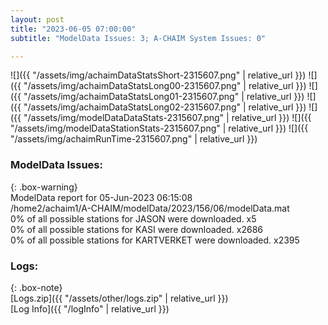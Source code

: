 ```yaml
---
layout: post
title: "2023-06-05 07:00:00"
subtitle: "ModelData Issues: 3; A-CHAIM System Issues: 0"

---
```


![]({{ "/assets/img/achaimDataStatsShort-2315607.png" | relative_url }})
![]({{ "/assets/img/achaimDataStatsLong00-2315607.png" | relative_url }})
![]({{ "/assets/img/achaimDataStatsLong01-2315607.png" | relative_url }})
![]({{ "/assets/img/achaimDataStatsLong02-2315607.png" | relative_url }})
![]({{ "/assets/img/modelDataDataStats-2315607.png" | relative_url }})
![]({{ "/assets/img/modelDataStationStats-2315607.png" | relative_url }})
![]({{ "/assets/img/achaimRunTime-2315607.png" | relative_url }})


### ModelData Issues:  
  
{: .box-warning}  
 ModelData report for 05-Jun-2023 06:15:08   
 /home2/achaim1/A-CHAIM/modelData/2023/156/06/modelData.mat   
 0% of all possible stations for JASON were downloaded. x5   
 0% of all possible stations for KASI were downloaded. x2686   
 0% of all possible stations for KARTVERKET were downloaded. x2395   
  


### Logs:  
  
{: .box-note}  
[Logs.zip]({{ "/assets/other/logs.zip" | relative_url }})  
[Log Info]({{ "/logInfo" | relative_url }})  
